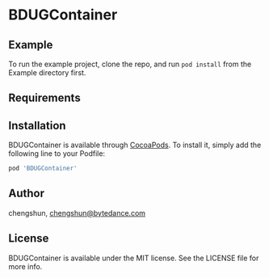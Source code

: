 # BDUGContainer

## Example

To run the example project, clone the repo, and run `pod install` from the Example directory first.

## Requirements

## Installation

BDUGContainer is available through [CocoaPods](https://cocoapods.org). To install
it, simply add the following line to your Podfile:

```ruby
pod 'BDUGContainer'
```

## Author

chengshun, chengshun@bytedance.com

## License

BDUGContainer is available under the MIT license. See the LICENSE file for more info.
